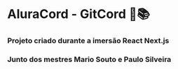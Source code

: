 # **AluraCord - GitCord  📨📚**

### Projeto criado durante a imersão React Next.js

### Junto dos mestres Mario Souto e Paulo Silveira
